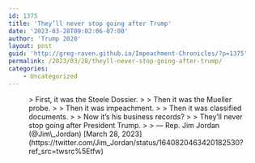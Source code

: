 ```yaml
---
id: 1375
title: 'They’ll never stop going after Trump'
date: '2023-03-28T09:02:06-07:00'
author: 'Trump 2020'
layout: post
guid: 'http://greg-raven.github.io/Impeachment-Chronicles/?p=1375'
permalink: /2023/03/28/theyll-never-stop-going-after-trump/
categories:
    - Uncategorized
---
```


<figure class="wp-block-embed is-type-rich is-provider-twitter wp-block-embed-twitter"><div class="wp-block-embed__wrapper">> First, it was the Steele Dossier.   
>   
> Then it was the Mueller probe.   
>   
> Then it was impeachment.   
>   
> Then it was classified documents.   
>   
> Now it’s his business records?   
>   
> They’ll never stop going after President Trump.
> 
> — Rep. Jim Jordan (@Jim\_Jordan) [March 28, 2023](https://twitter.com/Jim_Jordan/status/1640820463420182530?ref_src=twsrc%5Etfw)

<script async="" charset="utf-8" src="https://platform.twitter.com/widgets.js"></script></div></figure>